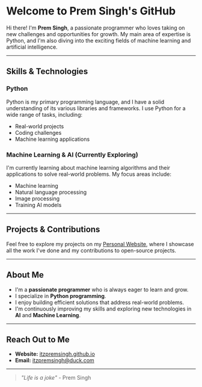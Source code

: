 # Welcome to Prem Singh's GitHub

Hi there! I'm **Prem Singh**, a passionate programmer who loves taking on new challenges and opportunities for growth. My main area of expertise is Python, and I'm also diving into the exciting fields of machine learning and artificial intelligence.

---

## Skills & Technologies

### Python

Python is my primary programming language, and I have a solid understanding of its various libraries and frameworks. I use Python for a wide range of tasks, including:

- Real-world projects
- Coding challenges
- Machine learning applications

### Machine Learning & AI (Currently Exploring)

I'm currently learning about machine learning algorithms and their applications to solve real-world problems. My focus areas include:

- Machine learning
- Natural language processing
- Image processing
- Training AI models

---

## Projects & Contributions

Feel free to explore my projects on my [Personal Website](https://itzpremsingh.github.io/website), where I showcase all the work I've done and my contributions to open-source projects.

---

## About Me

- I'm a **passionate programmer** who is always eager to learn and grow.
- I specialize in **Python programming**.
- I enjoy building efficient solutions that address real-world problems.
- I'm continuously improving my skills and exploring new technologies in **AI** and **Machine Learning**.

---

## Reach Out to Me

- **Website:** [itzpremsingh.github.io](https://itzpremsingh.github.io/website)
- **Email:** itzpremsingh@duck.com

---

> _"Life is a joke"_ - Prem Singh
